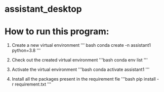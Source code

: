 # assistant_desktop

# How to run this program: 

1.  Create a new virtual environment
''' bash
conda create -n assistant1 python=3.8
''' 

2. Check out the created virtual environment
'''bash
conda env list
'''

3. Activate the virtual environment
'''bash
conda activate assistant1
'''

4. Install all the packages present in the requirement fie
'''bash
pip install -r requirement.txt
'''



